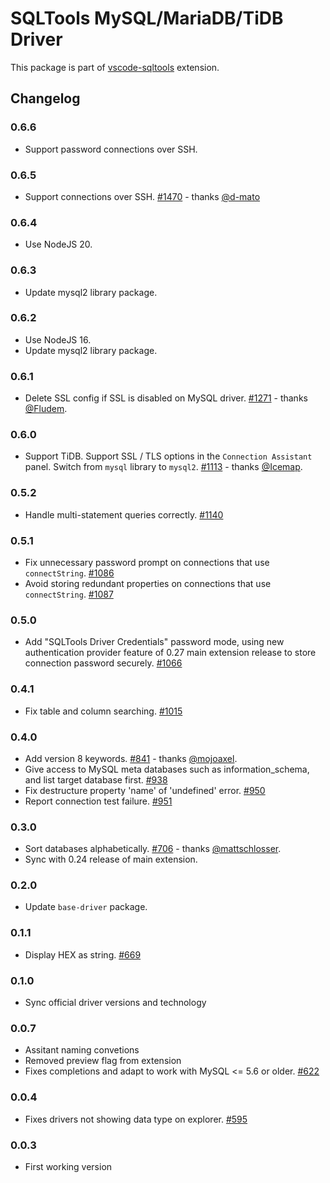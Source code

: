# SQLTools MySQL/MariaDB/TiDB Driver

This package is part of [vscode-sqltools](https://vscode-sqltools.mteixeira.dev/?umd_source=repository&utm_medium=readme&utm_campaign=mysql) extension.

## Changelog

### 0.6.6

- Support password connections over SSH.

### 0.6.5

- Support connections over SSH. [#1470](https://github.com/mtxr/vscode-sqltools/pull/1470) - thanks [@d-mato](https://github.com/d-mato)

### 0.6.4

- Use NodeJS 20.

### 0.6.3

- Update mysql2 library package.

### 0.6.2

- Use NodeJS 16.
- Update mysql2 library package.

### 0.6.1

- Delete SSL config if SSL is disabled on MySQL driver. [#1271](https://github.com/mtxr/vscode-sqltools/pull/1271) - thanks [@Fludem](https://github.com/Fludem).

### 0.6.0

- Support TiDB. Support SSL / TLS options in the `Connection Assistant` panel. Switch from `mysql` library to `mysql2`. [#1113](https://github.com/mtxr/vscode-sqltools/pull/1113) - thanks [@Icemap](https://github.com/Icemap).

### 0.5.2

- Handle multi-statement queries correctly. [#1140](https://github.com/mtxr/vscode-sqltools/pull/1140)

### 0.5.1

- Fix unnecessary password prompt on connections that use `connectString`. [#1086](https://github.com/mtxr/vscode-sqltools/pull/1086)
- Avoid storing redundant properties on connections that use `connectString`. [#1087](https://github.com/mtxr/vscode-sqltools/issues/1087)

### 0.5.0

- Add "SQLTools Driver Credentials" password mode, using new authentication provider feature of 0.27 main extension release to store connection password securely. [#1066](https://github.com/mtxr/vscode-sqltools/pull/1066)

### 0.4.1

- Fix table and column searching. [#1015](https://github.com/mtxr/vscode-sqltools/pull/1015)

### 0.4.0

- Add version 8 keywords. [#841](https://github.com/mtxr/vscode-sqltools/pull/841) - thanks [@mojoaxel](https://github.com/mojoaxel).
- Give access to MySQL meta databases such as information_schema, and list target database first. [#938](https://github.com/mtxr/vscode-sqltools/pull/938)
- Fix destructure property 'name' of 'undefined' error. [#950](https://github.com/mtxr/vscode-sqltools/pull/950)
- Report connection test failure. [#951](https://github.com/mtxr/vscode-sqltools/pull/951)

### 0.3.0

- Sort databases alphabetically. [#706](https://github.com/mtxr/vscode-sqltools/pull/706) - thanks [@mattschlosser](https://github.com/mattschlosser).
- Sync with 0.24 release of main extension.

### 0.2.0

- Update `base-driver` package.

### 0.1.1

- Display HEX as string. [#669](https://github.com/mtxr/vscode-sqltools/issues/669)

### 0.1.0

- Sync official driver versions and technology

### 0.0.7

- Assitant naming convetions
- Removed preview flag from extension
- Fixes completions and adapt to work with MySQL <= 5.6 or older. [#622](https://github.com/mtxr/vscode-sqltools/issues/622)

### 0.0.4

- Fixes drivers not showing data type on explorer. [#595](https://github.com/mtxr/vscode-sqltools/issues/595)

### 0.0.3
- First working version

